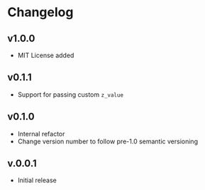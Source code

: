 # Changelog

## v1.0.0

* MIT License added

## v0.1.1

* Support for passing custom `z_value`

## v0.1.0

* Internal refactor
* Change version number to follow pre-1.0 semantic versioning

## v.0.0.1

* Initial release
